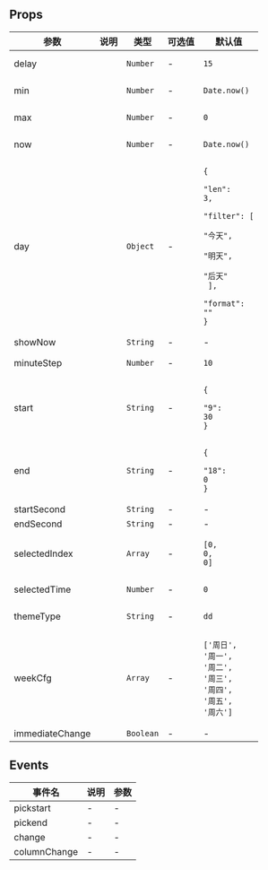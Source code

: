 
## Props

<!-- @vuese:[name]:props:start -->
|参数|说明|类型|可选值|默认值|
|---|---|---|---|---|
|delay||`Number`|-|<pre v-pre class="language-typescript inside-td"><code><span class="hljs-number">15</span></code></pre>|
|min||`Number`|-|<pre v-pre class="language-typescript inside-td"><code><span class="hljs-title class_">Date</span>.<span class="hljs-title function_">now</span>()</code></pre>|
|max||`Number`|-|<pre v-pre class="language-typescript inside-td"><code><span class="hljs-number">0</span></code></pre>|
|now||`Number`|-|<pre v-pre class="language-typescript inside-td"><code><span class="hljs-title class_">Date</span>.<span class="hljs-title function_">now</span>()</code></pre>|
|day||`Object`|-|<pre v-pre class="language-typescript inside-td"><code>{<br>  <span class="hljs-string">&quot;len&quot;</span>: <span class="hljs-number">3</span>,<br>  <span class="hljs-string">&quot;filter&quot;</span>: [<br>    <span class="hljs-string">&quot;今天&quot;</span>,<br>    <span class="hljs-string">&quot;明天&quot;</span>,<br>    <span class="hljs-string">&quot;后天&quot;</span><br>  ],<br>  <span class="hljs-string">&quot;format&quot;</span>: <span class="hljs-string">&quot;&quot;</span><br>}</code></pre>|
|showNow||`String`|-|-|
|minuteStep||`Number`|-|<pre v-pre class="language-typescript inside-td"><code><span class="hljs-number">10</span></code></pre>|
|start||`String`|-|<pre v-pre class="language-typescript inside-td"><code>{<br>  <span class="hljs-string">&quot;9&quot;</span>: <span class="hljs-number">30</span><br>}</code></pre>|
|end||`String`|-|<pre v-pre class="language-typescript inside-td"><code>{<br>  <span class="hljs-string">&quot;18&quot;</span>: <span class="hljs-number">0</span><br>}</code></pre>|
|startSecond||`String`|-|-|
|endSecond||`String`|-|-|
|selectedIndex||`Array`|-|<pre v-pre class="language-typescript inside-td"><code>[<span class="hljs-number">0</span>, <span class="hljs-number">0</span>, <span class="hljs-number">0</span>]</code></pre>|
|selectedTime||`Number`|-|<pre v-pre class="language-typescript inside-td"><code><span class="hljs-number">0</span></code></pre>|
|themeType||`String`|-|<pre v-pre class="language-typescript inside-td"><code>dd</code></pre>|
|weekCfg||`Array`|-|<pre v-pre class="language-typescript inside-td"><code>[<span class="hljs-string">&#x27;周日&#x27;</span>, <span class="hljs-string">&#x27;周一&#x27;</span>, <span class="hljs-string">&#x27;周二&#x27;</span>, <span class="hljs-string">&#x27;周三&#x27;</span>, <span class="hljs-string">&#x27;周四&#x27;</span>, <span class="hljs-string">&#x27;周五&#x27;</span>, <span class="hljs-string">&#x27;周六&#x27;</span>]</code></pre>|
|immediateChange||`Boolean`|-|-|

<!-- @vuese:[name]:props:end -->


## Events

<!-- @vuese:[name]:events:start -->
|事件名|说明|参数|
|---|---|---|
|pickstart|-|-|
|pickend|-|-|
|change|-|-|
|columnChange|-|-|

<!-- @vuese:[name]:events:end -->


